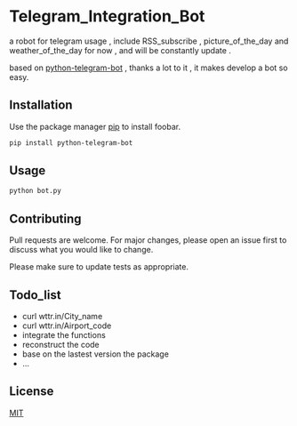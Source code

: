 # Telegram_Integration_Bot
a robot for telegram usage , include RSS_subscribe , picture_of_the_day and weather_of_the_day for now , and will be constantly update .

based on [python-telegram-bot](https://python-telegram-bot.org/) , thanks a lot to it , it  makes develop a bot so easy.

## Installation

Use the package manager [pip](https://pip.pypa.io/en/stable/) to install foobar.

```bash
pip install python-telegram-bot
```

## Usage

```python
python bot.py
```

## Contributing
Pull requests are welcome. For major changes, please open an issue first to discuss what you would like to change.

Please make sure to update tests as appropriate.

## Todo_list
* curl wttr.in/City_name
* curl wttr.in/Airport_code
* integrate the functions
* reconstruct the code
* base on the lastest version the package
* ...

## License
[MIT](https://choosealicense.com/licenses/mit/)

